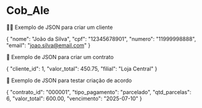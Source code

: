 # Cob_Ale

👨🏿 Exemplo de JSON para criar um cliente

{
  "nome": "João da Silva",
  "cpf": "12345678901",
  "numero": "11999998888",
  "email": "joao.silva@email.com"
}


🧪 Exemplo de JSON para criar um contrato

{
  "cliente_id": 1,
  "valor_total": 450.75,
  "filial": "Loja Central"
}

🧪 Exemplo de JSON para testar criação de acordo

{
  "contrato_id": "000001",
  "tipo_pagamento": "parcelado",
  "qtd_parcelas": 6,
  "valor_total": 600.00,
  "vencimento": "2025-07-10"
}
